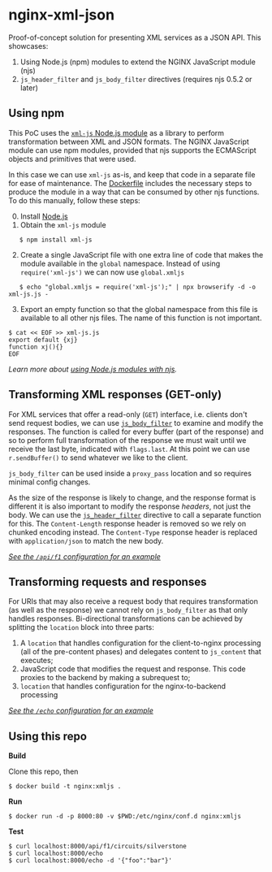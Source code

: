 nginx-xml-json
==============

Proof-of-concept solution for presenting XML services as a JSON API. This showcases:

1. Using Node.js (npm) modules to extend the NGINX JavaScript module (njs)
2. `js_header_filter` and `js_body_filter` directives (requires njs 0.5.2 or later)

Using npm
---------
This PoC uses the [`xml-js` Node.js module](https://www.npmjs.com/package/xml-js) as a library to perform transformation between XML and JSON formats. The NGINX JavaScript module can use npm modules, provided that njs supports the ECMAScript objects and primitives that were used.

In this case we can use `xml-js` as-is, and keep that code in a separate file for ease of maintenance. The [Dockerfile](Dockerfile#L3) includes the necessary steps to produce the module in a way that can be consumed by other njs functions. To do this manually, follow these steps:

0. Install [Node.js](https://nodejs.org/en/)
1. Obtain the `xml-js` module
```shell
   $ npm install xml-js
```
2. Create a single JavaScript file with one extra line of code that makes the module available in the `global` namespace. Instead of using `require('xml-js')` we can now use `global.xmljs`
```shell
   $ echo "global.xmljs = require('xml-js');" | npx browserify -d -o xml-js.js -
```
3. Export an empty function so that the global namespace from this file is available to all other njs files. The name of this function is not important.
```shell
$ cat << EOF >> xml-js.js
export default {xj}
function xj(){}
EOF
```
*Learn more about [using Node.js modules with njs](http://nginx.org/en/docs/njs/node_modules.html).*

Transforming XML responses (GET-only)
-------------------------------------
For XML services that offer a read-only (`GET`) interface, i.e. clients don't send request bodies, we can use [`js_body_filter`](http://nginx.org/en/docs/http/ngx_http_js_module.html#js_body_filter) to examine and modify the responses. The function is called for every buffer (part of the response) and so to perform full transformation of the response we must wait until we receive the last byte, indicated with `flags.last`. At this point we can use `r.sendBuffer()` to send whatever we like to the client.

`js_body_filter` can be used inside a `proxy_pass` location and so requires minimal config changes.

As the size of the response is likely to change, and the response format is different it is also important to modify the response _headers_, not just the body. We can use the [`js_header_filter`](http://nginx.org/en/docs/http/ngx_http_js_module.html#js_header_filter) directive to call a separate function for this. The `Content-Length` response header is removed so we rely on chunked encoding instead. The `Content-Type` response header is replaced with `application/json` to match the new body.

_[See the `/api/f1` configuration for an example](proxy.conf#L15)_


Transforming requests and responses
-----------------------------------
For URIs that may also receive a request body that requires transformation (as well as the response) we cannot rely on `js_body_filter` as that only handles responses. Bi-directional transformations can be achieved by splitting the `location` block into three parts:

1. A `location` that handles configuration for the client-to-nginx processing (all of the pre-content phases) and delegates content to `js_content` that executes;
2. JavaScript code that modifies the request and response. This code proxies to the backend by making a subrequest to;
3. `location` that handles configuration for the nginx-to-backend processing

_[See the `/echo` configuration for an example](proxy.conf#L24)_


Using this repo
---------------

**Build**

Clone this repo, then
```shell
$ docker build -t nginx:xmljs .
```

**Run**
```shell
$ docker run -d -p 8000:80 -v $PWD:/etc/nginx/conf.d nginx:xmljs
```

**Test**
```shell
$ curl localhost:8000/api/f1/circuits/silverstone
$ curl localhost:8000/echo
$ curl localhost:8000/echo -d '{"foo":"bar"}'
```
